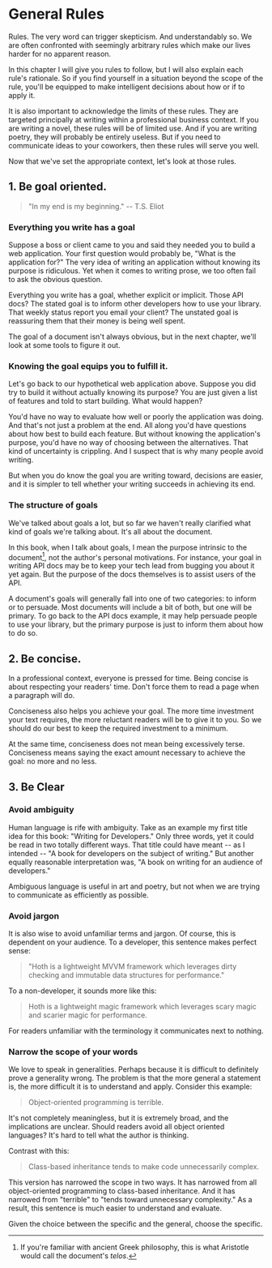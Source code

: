# General Rules

Rules.
The very word can trigger skepticism.
And understandably so.
We are often confronted with seemingly arbitrary rules
which make our lives harder for no apparent reason.

In this chapter I will give you rules to follow,
but I will also explain each rule's rationale.
So if you find yourself in a situation beyond the scope of the rule,
you'll be equipped to make intelligent decisions about how or if to apply it.

It is also important to acknowledge the limits of these rules.
They are targeted principally at writing within a professional business context.
If you are writing a novel,
these rules will be of limited use.
And if you are writing poetry,
they will probably be entirely useless.
But if you need to communicate ideas to your coworkers,
then these rules will serve you well.

Now that we've set the appropriate context, let's look at those rules.

## 1. Be goal oriented.

> "In my end is my beginning."
> -- T.S. Eliot

### Everything you write has a goal

Suppose a boss or client came to you and said they needed you to build a web application.
Your first question would probably be,
"What is the application for?"
The very idea of writing an application without knowing its purpose is ridiculous.
Yet when it comes to writing prose,
we too often fail to ask the obvious question.

Everything you write has a goal,
whether explicit or implicit.
Those API docs?
The stated goal is to inform other developers how to use your library.
That weekly status report you email your client?
The unstated goal is reassuring them that their money is being well spent.

The goal of a document isn't always obvious,
but in the next chapter, we'll look at some tools to figure it out.

### Knowing the goal equips you to fulfill it.

Let's go back to our hypothetical web application above.
Suppose you did try to build it without actually knowing its purpose?
You are just given a list of features and told to start building.
What would happen?

You'd have no way to evaluate how well or poorly the application was doing.
And that's not just a problem at the end.
All along you'd have questions about how best to build each feature.
But without knowing the application's purpose,
you'd have no way of choosing between the alternatives.
That kind of uncertainty is crippling.
And I suspect that is why many people avoid writing.

But when you do know the goal you are writing toward,
decisions are easier,
and it is simpler to tell whether your writing succeeds in achieving its end.

### The structure of goals

We've talked about goals a lot,
but so far we haven't really clarified what kind of goals we're talking about.
It's all about the document.

In this book,
when I talk about goals,
I mean the purpose intrinsic to the document[^telos],
not the author's personal motivations.
For instance,
your goal in writing API docs may be to keep your tech lead from bugging you about it yet again.
But the purpose of the docs themselves is to assist users of the API.

A document's goals will generally fall into one of two categories:
to inform or to persuade.
Most documents will include a bit of both,
but one will be primary.
To go back to the API docs example,
it may help persuade people to use your library,
but the primary purpose is just to inform them about how to do so.

[^telos]: If you're familiar with ancient Greek philosophy,
this is what Aristotle would call the document's _telos_.

## 2. Be concise.

In a professional context,
everyone is pressed for time.
Being concise is about respecting your readers' time.
Don't force them to read a page when a paragraph will do.

Conciseness also helps you achieve your goal.
The more time investment your text requires,
the more reluctant readers will be to give it to you.
So we should do our best to keep the required investment to a minimum.

At the same time, conciseness does not mean being excessively terse.
Conciseness means saying the exact amount necessary to achieve the goal:
no more and no less.

## 3. Be Clear

### Avoid ambiguity

Human language is rife with ambiguity.
Take as an example my first title idea for this book:
"Writing for Developers."
Only three words,
yet it could be read in two totally different ways.
That title could have meant
-- as I intended --
"A book for developers on the subject of writing."
But another equally reasonable interpretation was,
"A book on writing for an audience of developers."

Ambiguous language is useful in art and poetry,
but not when we are trying to communicate as efficiently as possible.

### Avoid jargon

It is also wise to avoid unfamiliar terms and jargon.
Of course, this is dependent on your audience.
To a developer, this sentence makes perfect sense:

> "Hoth is a lightweight MVVM framework
> which leverages dirty checking
> and immutable data structures for performance."

To a non-developer,
it sounds more like this:

> Hoth is a lightweight magic framework
> which leverages scary magic
> and scarier magic for performance.

For readers unfamiliar with the terminology it communicates next to nothing.

### Narrow the scope of your words

We love to speak in generalities.
Perhaps because it is difficult to definitely prove a generality wrong.
The problem is that the more general a statement is,
the more difficult it is to understand and apply.
Consider this example:

> Object-oriented programming is terrible.

It's not completely meaningless,
but it is extremely broad,
and the implications are unclear.
Should readers avoid all object oriented languages?
It's hard to tell what the author is thinking.

Contrast with this:

> Class-based inheritance tends to make code unnecessarily complex.

This version has narrowed the scope in two ways.
It has narrowed from all object-oriented programming to class-based inheritance.
And it has narrowed from "terrible" to "tends toward unnecessary complexity."
As a result,
this sentence is much easier to understand and evaluate.

Given the choice between the specific and the general, choose the specific.